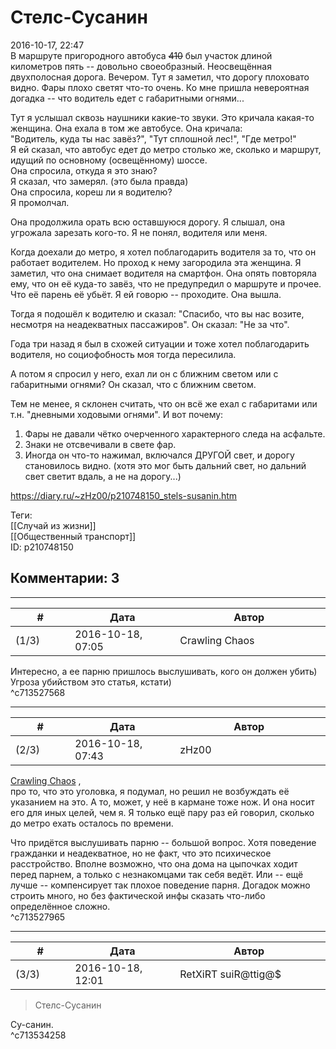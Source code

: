 Стелс-Сусанин
=============

  
2016-10-17, 22:47  
 В маршруте пригородного автобуса  ~~410~~  был участок длиной километров пять -- довольно своеобразный. Неосвещённая двухполосная дорога. Вечером. Тут я заметил, что дорогу плоховато видно. Фары плохо светят что-то очень. Ко мне пришла невероятная догадка -- что водитель едет с габаритными огнями...   
   
 Тут я услышал сквозь наушники какие-то звуки. Это кричала какая-то женщина. Она ехала в том же автобусе. Она кричала:   
 "Водитель, куда ты нас завёз?", "Тут сплошной лес!", "Где метро!"   
 Я ей сказал, что автобус едет до метро столько же, сколько и маршрут, идущий по основному (освещённому) шоссе.   
 Она спросила, откуда я это знаю?   
 Я сказал, что замерял. (это была правда)   
 Она спросила, кореш ли я водителю?   
 Я промолчал.   
   
 Она продолжила орать всю оставшуюся дорогу. Я слышал, она угрожала зарезать кого-то. Я не понял, водителя или меня.   
   
 Когда доехали до метро, я хотел поблагодарить водителя за то, что он работает водителем. Но проход к нему загородила эта женщина. Я заметил, что она снимает водителя на смартфон. Она опять повторяла ему, что он её куда-то завёз, что не предупредил о маршруте и прочее. Что её парень её убьёт. Я ей говорю -- проходите. Она вышла.   
   
 Тогда я подошёл к водителю и сказал: "Спасибо, что вы нас возите, несмотря на неадекватных пассажиров". Он сказал: "Не за что".   
   
 Года три назад я был в схожей ситуации и тоже хотел поблагодарить водителя, но социофобность моя тогда пересилила.   
   
 А потом я спросил у него, ехал ли он с ближним светом или с габаритными огнями? Он сказал, что с ближним светом.   
   
 Тем не менее, я склонен считать, что он всё же ехал с габаритами или т.н. "дневными ходовыми огнями". И вот почему:   
 1. Фары не давали чётко очерченного характерного следа на асфальте.   
 2. Знаки не отсвечивали в свете фар.   
 3. Иногда он что-то нажимал, включался ДРУГОЙ свет, и дорогу становилось видно. (хотя это мог быть дальний свет, но дальний свет светит вдаль, а не на дорогу...)   
  
<https://diary.ru/~zHz00/p210748150_stels-susanin.htm>  
  
Теги:  
[[Случай из жизни]]  
[[Общественный транспорт]]  
ID: p210748150  


Комментарии: 3
--------------

  


---



|         #         |              Дата              |                     Автор                     |           ID           |
| --- | --- | --- | --- |
| (1/3) | 2016-10-18, 07:05 | Crawling Chaos | c713527568 |

  
 Интересно, а ее парню пришлось выслушивать, кого он должен убить) Угроза убийством это статья, кстати)   
 ^c713527568

---



|         #         |              Дата              |                     Автор                     |           ID           |
| --- | --- | --- | --- |
| (2/3) | 2016-10-18, 07:43 | zHz00 | c713527965 |

  
  [Crawling Chaos](http://degozaru.diary.ru "de gozaru")  ,   
 про то, что это уголовка, я подумал, но решил не возбуждать её указанием на это. А то, может, у неё в кармане тоже нож. И она носит его для иных целей, чем я. Я только ещё пару раз ей говорил, сколько до метро ехать осталось по времени.   
   
 Что придётся выслушивать парню -- большой вопрос. Хотя поведение гражданки и неадекватное, но не факт, что это психическое расстройство. Вполне возможно, что она дома на цыпочках ходит перед парнем, а только с незнакомцами так себя ведёт. Или -- ещё лучше -- компенсирует так плохое поведение парня. Догадок можно строить много, но без фактической инфы сказать что-либо определённое сложно.   
 ^c713527965

---



|         #         |              Дата              |                     Автор                     |           ID           |
| --- | --- | --- | --- |
| (3/3) | 2016-10-18, 12:01 | RetXiRT suiR@ttig@$ | c713534258 |

  
  
>   Стелс-Сусанин  

 Су-санин.    
 ^c713534258